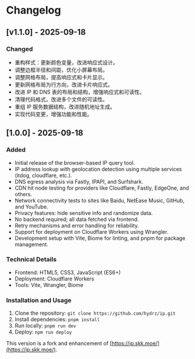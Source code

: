 # Changelog

## [v1.1.0] - 2025-09-18

### Changed
- 重构样式：更新颜色变量，改进响应式设计。
- 调整边框半径和间距，优化小屏幕布局。
- 调整网格布局，提高响应式和卡片显示。
- 更新网格布局为行方向，改进卡片响应式。
- 改进 IP 和 DNS 表的布局和结构，增强响应式和可读性。
- 清理代码格式，改进多个文件的可读性。
- 重组 IP 服务数据结构，改进随机地址生成。
- 实现代码变更，增强功能和性能。

## [1.0.0] - 2025-09-18

### Added
- Initial release of the browser-based IP query tool.
- IP address lookup with geolocation detection using multiple services (itdog, cloudflare, etc.).
- DNS egress analysis via Fastly, IPAPI, and Surfshark.
- CDN hit node testing for providers like Cloudflare, Fastly, EdgeOne, and others.
- Network connectivity tests to sites like Baidu, NetEase Music, GitHub, and YouTube.
- Privacy features: hide sensitive info and randomize data.
- No backend required; all data fetched via frontend.
- Retry mechanisms and error handling for reliability.
- Support for deployment on Cloudflare Workers using Wrangler.
- Development setup with Vite, Biome for linting, and pnpm for package management.

### Technical Details
- Frontend: HTML5, CSS3, JavaScript (ES6+)
- Deployment: Cloudflare Workers
- Tools: Vite, Wrangler, Biome

### Installation and Usage
1. Clone the repository: `git clone https://github.com/hydrz/ip.git`
2. Install dependencies: `pnpm install`
3. Run locally: `pnpm run dev`
4. Deploy: `npm run deploy`

This version is a fork and enhancement of [https://ip.skk.moe/](https://ip.skk.moe/).